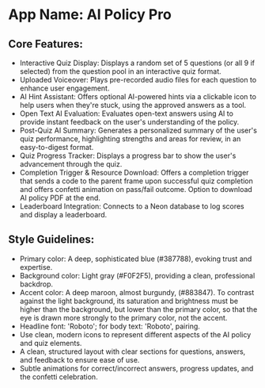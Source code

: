# **App Name**: AI Policy Pro

## Core Features:

- Interactive Quiz Display: Displays a random set of 5 questions (or all 9 if selected) from the question pool in an interactive quiz format.
- Uploaded Voiceover: Plays pre-recorded audio files for each question to enhance user engagement.
- AI Hint Assistant: Offers optional AI-powered hints via a clickable icon to help users when they're stuck, using the approved answers as a tool.
- Open Text AI Evaluation: Evaluates open-text answers using AI to provide instant feedback on the user's understanding of the policy.
- Post-Quiz AI Summary: Generates a personalized summary of the user's quiz performance, highlighting strengths and areas for review, in an easy-to-digest format.
- Quiz Progress Tracker: Displays a progress bar to show the user's advancement through the quiz.
- Completion Trigger & Resource Download: Offers a completion trigger that sends a code to the parent frame upon successful quiz completion and offers confetti animation on pass/fail outcome. Option to download AI policy PDF at the end.
- Leaderboard Integration: Connects to a Neon database to log scores and display a leaderboard.

## Style Guidelines:

- Primary color: A deep, sophisticated blue (#387788), evoking trust and expertise.
- Background color: Light gray (#F0F2F5), providing a clean, professional backdrop.
- Accent color: A deep maroon, almost burgundy, (#883847). To contrast against the light background, its saturation and brightness must be higher than the background, but lower than the primary color, so that the eye is drawn more strongly to the primary color, not the accent.
- Headline font: 'Roboto'; for body text: 'Roboto', pairing.
- Use clean, modern icons to represent different aspects of the AI policy and quiz elements.
- A clean, structured layout with clear sections for questions, answers, and feedback to ensure ease of use.
- Subtle animations for correct/incorrect answers, progress updates, and the confetti celebration.